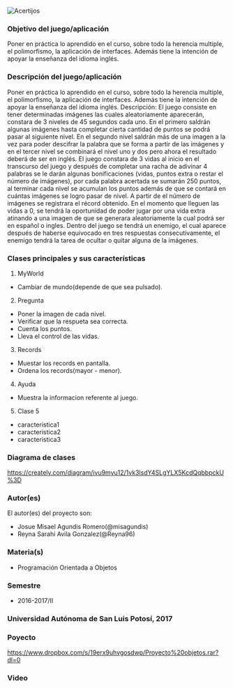 ![Acertijos](https://scontent.fgdl4-1.fna.fbcdn.net/v/t34.0-12/18600615_1601985876532058_1837571774_n.jpg?oh=58740481588e377b65ffa910b5be758f&oe=592D7BBC)

### Objetivo del juego/aplicación
Poner en práctica lo aprendido en el curso, sobre todo la herencia multiple,  el polimorfismo, la aplicación de interfaces. 
Además tiene la intención de apoyar la enseñanza del idioma inglés.

### Descripción del juego/aplicación
Poner en práctica lo aprendido en el curso, sobre todo la herencia multiple,  el polimorfismo, la aplicación de interfaces. 
Además tiene la intención de apoyar la enseñanza del idioma inglés. 
Descripción: El juego consiste en tener determinadas imágenes las cuales aleatoriamente aparecerán, constara de 3 niveles de 45 segundos cada uno. En el primero saldrán algunas imágenes hasta completar cierta cantidad de puntos se podrá pasar al siguiente nivel. En el segundo nivel saldrán más de una imagen a la vez para poder descifrar la palabra que se forma a partir de las imágenes y en el tercer  nivel se combinará el nivel uno y dos pero ahora el resultado deberá de ser en inglés. El juego constara de 3 vidas al inicio en el transcurso del juego y después de completar una racha de adivinar 4 palabras se le darán algunas bonificaciones (vidas, puntos extra o restar el número de imágenes), por cada palabra acertada se sumarán 250 puntos, al terminar cada nivel se acumulan los puntos además de que se contará en cuántas imágenes se logro pasar de nivel. A partir de el número de imágenes se registrara el récord obtenido. 
En el momento que lleguen las vidas a 0, se tendrá la oportunidad de poder jugar por una vida extra atinando a una imagen de que se generara aleatoriamente la cual podrá ser en español o ingles. 
Dentro del juego se tendrá un enemigo, el cual aparece después de haberse equivocado en tres respuestas consecutivamente, el enemigo tendrá la tarea de ocultar o quitar alguna de la imágenes.

### Clases principales y sus características
1. MyWorld
* Cambiar de mundo(depende de que sea pulsado).

2. Pregunta
* Poner la imagen de cada nivel.
* Verificar que la respueta sea correcta.
* Cuenta los puntos.
* Lleva el control de las vidas.

3. Records
* Muestar los records en pantalla.
* Ordena los records(mayor - menor).

4. Ayuda
* Muestra la informacion referente al juego.

5. Clase 5
* caracteristica1
* caracteristica2
* caracteristica3

### Diagrama de clases
https://creately.com/diagram/ivu9myu12/1vk3lsdY4SLgYLX5KcdQqbbpckU%3D

### Autor(es)
El autor(es) del proyecto son:
- Josue Misael Agundis Romero(@misagundis)
- Reyna Sarahi Avila Gonzalez(@Reyna96)

### Materia(s)
- Programación Orientada a Objetos

### Semestre
- 2016-2017/II

### Universidad Autónoma de San Luis Potosí, 2017
### Poyecto
 https://www.dropbox.com/s/19erx9uhvgosdwp/Proyecto%20objetos.rar?dl=0

### Video
